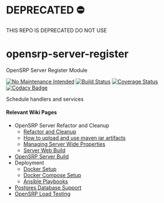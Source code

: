 # DEPRECATED ⛔️
THIS REPO IS DEPRECATED DO NOT USE

# opensrp-server-register

OpenSRP Server Register Module

[![No Maintenance Intended](http://unmaintained.tech/badge.svg)](http://unmaintained.tech/) [![Build Status](https://travis-ci.org/OpenSRP/opensrp-server-register.svg?branch=master)](https://travis-ci.org/OpenSRP/opensrp-server-register) [![Coverage Status](https://coveralls.io/repos/github/OpenSRP/opensrp-server-register/badge.svg)](https://coveralls.io/github/OpenSRP/opensrp-server-register) [![Codacy Badge](https://api.codacy.com/project/badge/Grade/1214d62440104f048259b1ade69ede3f)](https://www.codacy.com/app/OpenSRP/opensrp-server-register?utm_source=github.com&amp;utm_medium=referral&amp;utm_content=OpenSRP/opensrp-server-register&amp;utm_campaign=Badge_Grade)

Schedule handlers and services

#### Relevant Wiki Pages ####
* OpenSRP Server Refactor and Cleanup
  * [Refactor and Cleanup](https://smartregister.atlassian.net/wiki/spaces/Documentation/pages/562659330/OpenSRP+Server+Refactor+and+Clean+up)
  * [How to upload and use maven jar artifacts](https://smartregister.atlassian.net/wiki/spaces/Documentation/pages/564428801/How+to+upload+and+use+maven+jar+artifacts)
  * [Managing Server Wide Properties](https://smartregister.atlassian.net/wiki/spaces/Documentation/pages/602570753/Managing+Server+Wide+Properties)
  * [Server Web Build](https://smartregister.atlassian.net/wiki/spaces/Documentation/pages/616595457/Server+Web+Build)
* [OpenSRP Server Build](https://smartregister.atlassian.net/wiki/display/Documentation/OpenSRP+Server+Build)
* Deployment
  * [Docker Setup](https://smartregister.atlassian.net/wiki/display/Documentation/Docker+Setup)
  * [Docker Compose Setup](https://smartregister.atlassian.net/wiki/spaces/Documentation/pages/52690976/Docker+Compose+Setup)
  * [Ansible Playbooks](https://smartregister.atlassian.net/wiki/spaces/Documentation/pages/540901377/Ansible+Playbooks)
* [Postgres Database Support](https://smartregister.atlassian.net/wiki/spaces/Documentation/pages/251068417/Postgres+Database+Support+as+Main+Datastore)
* [OpenSRP Load Testing](https://smartregister.atlassian.net/wiki/spaces/Documentation/pages/268075009/OpenSRP+Load+Testing)
